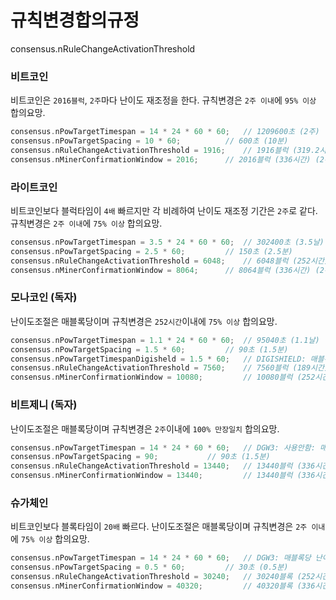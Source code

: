 # 규칙변경합의규정
consensus.nRuleChangeActivationThreshold

### 비트코인
비트코인은 `2016블럭`, `2주`마다 난이도 재조정을 한다. 규칙변경은 `2주 이내`에 `95% 이상` 합의요망.
```cpp
consensus.nPowTargetTimespan = 14 * 24 * 60 * 60; 	// 1209600초 (2주)
consensus.nPowTargetSpacing = 10 * 60;			// 600초 (10분)
consensus.nRuleChangeActivationThreshold = 1916; 	// 1916블럭 (319.2시간) (95% of 2016블럭)
consensus.nMinerConfirmationWindow = 2016; 		// 2016블럭 (336시간) (2주) (1209600 / 600 = 2016)
```

### 라이트코인
비트코인보다 블럭타임이 `4배` 빠르지만 각 비례하여 난이도 재조정 기간은 `2주`로 같다. 규칙변경은 `2주 이내`에 `75% 이상` 합의요망.
```cpp
consensus.nPowTargetTimespan = 3.5 * 24 * 60 * 60; 	// 302400초 (3.5날)
consensus.nPowTargetSpacing = 2.5 * 60;			// 150초 (2.5분)
consensus.nRuleChangeActivationThreshold = 6048; 	// 6048블럭 (252시간) (75% of 8064블럭)
consensus.nMinerConfirmationWindow = 8064; 		// 8064블럭 (336시간) (2주) (302400 / 150 * 4 = 8064)
```

### 모나코인 (독자)
난이도조절은 매블록당이며 규칙변경은 `252시간`이내에 `75% 이상` 합의요망.
```cpp
consensus.nPowTargetTimespan = 1.1 * 24 * 60 * 60; 	// 95040초 (1.1날)
consensus.nPowTargetSpacing = 1.5 * 60; 		// 90초 (1.5분)
consensus.nPowTargetTimespanDigisheld = 1.5 * 60;	// DIGISHIELD: 매블록당 난이도 재조정
consensus.nRuleChangeActivationThreshold = 7560; 	// 7560블럭 (189시간) (75% of 10080블럭)
consensus.nMinerConfirmationWindow = 10080; 		// 10080블럭 (252시간) (10.5날) (302400[3.5날] / 90 * 4 * 0.75)
```

### 비트제니 (독자)
난이도조절은 매블록당이며 규칙변경은 `2주`이내에 `100% 만장일치` 합의요망.
```cpp
consensus.nPowTargetTimespan = 14 * 24 * 60 * 60; 	// DGW3: 사용안함: 매블록당 난이도 재조정
consensus.nPowTargetSpacing = 90;			// 90초 (1.5분)
consensus.nRuleChangeActivationThreshold = 13440; 	// 13440블럭 (336시간) (100% of 13440블럭)
consensus.nMinerConfirmationWindow = 13440; 		// 13440블럭 (336시간) (2주) (비트코인과동일)
```

### 슈가체인
비트코인보다 블록타임이 `20배` 빠르다. 난이도조절은 매블록당이며 규칙변경은 `2주 이내`에 `75% 이상` 합의요망.
```cpp
consensus.nPowTargetTimespan = 14 * 24 * 60 * 60; 	// DGW3: 매블록당 난이도 재조정
consensus.nPowTargetSpacing = 0.5 * 60; 		// 30초 (0.5분)
consensus.nRuleChangeActivationThreshold = 30240; 	// 30240블록 (252시간) (75% of 40320블록)
consensus.nMinerConfirmationWindow = 40320; 		// 40320블록 (336시간) (2주) (1209600 / 30 = 40320) 
```
